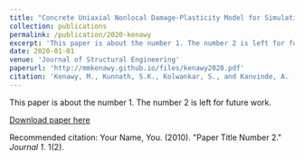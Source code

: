 ```yaml
---
title: "Concrete Uniaxial Nonlocal Damage-Plasticity Model for Simulating Post-Peak Response of Reinforced Concrete Beam-Columns under Cyclic Loading"
collection: publications
permalink: /publication/2020-kenawy
excerpt: 'This paper is about the number 1. The number 2 is left for future work.'
date: 2020-01-01
venue: 'Journal of Structural Engineering'
paperurl: 'http://mmkenawy.github.io/files/kenawy2020.pdf'
citation: 'Kenawy, M., Kunnath, S.K., Kolwankar, S., and Kanvinde, A. (2020). &quot;Concrete Uniaxial Nonlocal Damage-Plasticity Model for Simulating Post-Peak Response of Reinforced Concrete Beam-Columns under Cyclic Loading.&quot; <i>Journal 1</i>. 146(5).'
---
```

This paper is about the number 1. The number 2 is left for future work.

[Download paper here](http://mmkenawy.github.io/files/kenawy2020.pdf)

Recommended citation: Your Name, You. (2010). "Paper Title Number 2." <i>Journal 1</i>. 1(2).

